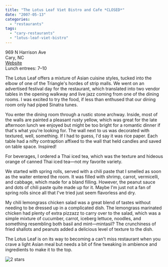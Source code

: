 ```yaml
---
title: "The Lotus Leaf Viet Bistro and Cafe *CLOSED*"
date: "2007-05-13"
categories: 
  - "restaurants"
tags: 
  - "cary-restaurants"
  - "lotus-leaf-viet-bistro"
---
```


969 N Harrison Ave\
Cary, NC\
[Website](www.lotusleafcafe.com)\
Lunch entrees: $7–$10

The Lotus Leaf offers a mixture of Asian cuisine styles, tucked into the elbow of one of the Triangle's hordes of strip malls. We went on an advertised festival day for the restaurant, which translated into two vendor tables in the opening walkway and live jazz coming from one of the dining rooms. I was excited to try the food, if less than enthused that our dining room only had piped Sinatra tunes.

You enter the dining room through a rustic stone archway. Inside, most of the walls are painted a pleasant rusty yellow, which was great for the late afternoon lunch we enjoyed but might be too bright for a romantic dinner if that's what you're looking for. The wall next to us was decorated with textured, well, something. If I had to guess, I'd say it was rice paper. Each table had a nifty contraption affixed to the wall that held candles and saved on table space. Inspired!

For beverages, I ordered a Thai iced tea, which was the texture and hideous orange of canned Thai iced tea—not my favorite variety.

We started with spring rolls, served with a chili paste that I smelled as soon as the waiter entered the room. It was filled with shrimp, carrot, vermicelli, and cabbage, which made for a bland filling. However, the peanut sauce and dots of chili paste quite made up for it. Maybe I'm just not a fan of spring rolls since all that I've tried just seem flavorless and dry.

My chili lemongrass chicken salad was a great blend of tastes without needing to be dressed up in a complicated dish. The lemongrass marinated chicken had plenty of extra pizzazz to carry over to the salad, which was a simple mixture of cucumber, carrot, iceberg lettuce, noodles, and something resembling both basil and mint—mintasil? The crunchiness of fried shallots and peanuts added a delicious level of texture to the dish.

The Lotus Leaf is on its way to becoming a can't miss restaurant when you crave a light Asian meal but needs a bit of fine tweaking in ambience and ingredients to make it to the top.

![2 stars](http://s3.amazonaws.com/thegourmez-wpmedia/2009/02/rating_chicken11.gif "rating_chicken11")
